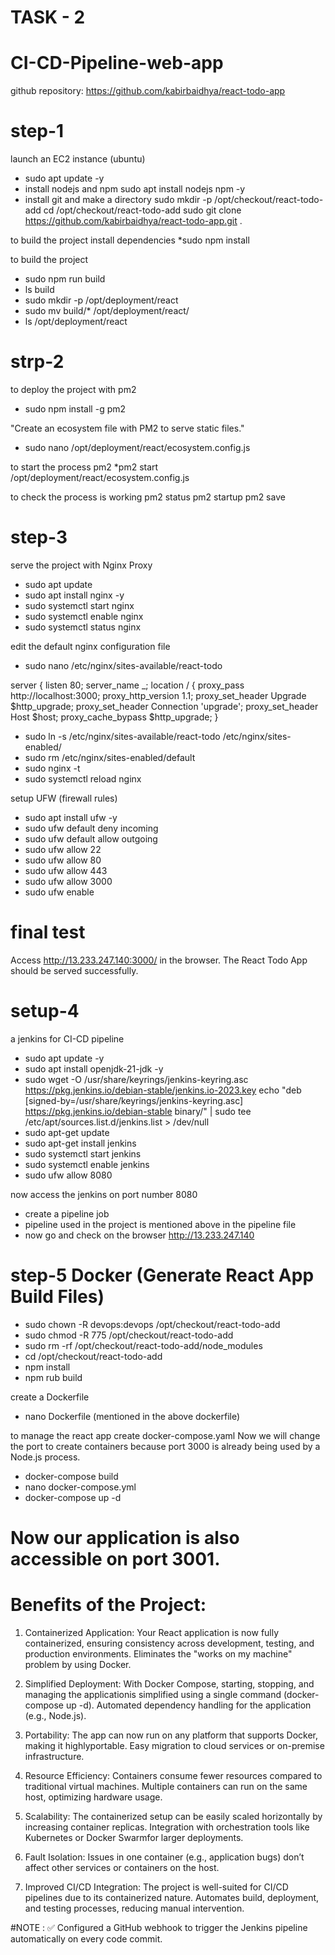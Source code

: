 # TASK - 2
# CI-CD-Pipeline-web-app

github repository: https://github.com/kabirbaidhya/react-todo-app

# step-1

launch an EC2 instance (ubuntu)
* sudo apt update -y
* install nodejs and npm sudo apt install nodejs npm -y
* install git and make a directory  sudo mkdir -p /opt/checkout/react-todo-add
cd /opt/checkout/react-todo-add
sudo git clone https://github.com/kabirbaidhya/react-todo-app.git .

to build the project install dependencies
*sudo npm install

to build the project 
* sudo npm run build
* ls build
* sudo mkdir -p /opt/deployment/react
* sudo mv build/* /opt/deployment/react/
* ls /opt/deployment/react

# strp-2

to deploy the project with pm2
* sudo npm install -g pm2

"Create an ecosystem file with PM2 to serve static files."
* sudo nano /opt/deployment/react/ecosystem.config.js

to start the process pm2
*pm2 start /opt/deployment/react/ecosystem.config.js

to check the process is working
pm2 status
pm2 startup
pm2 save

# step-3

serve the project with Nginx Proxy
* sudo apt update
* sudo apt install nginx -y
* sudo systemctl start nginx
* sudo systemctl enable nginx
* sudo systemctl status nginx

edit the default nginx configuration file
* sudo nano /etc/nginx/sites-available/react-todo

server {
listen 80;
server_name _;
location / {
proxy_pass http://localhost:3000;
proxy_http_version 1.1;
proxy_set_header Upgrade $http_upgrade;
proxy_set_header Connection 'upgrade';
proxy_set_header Host $host;
proxy_cache_bypass $http_upgrade;
}

* sudo ln -s /etc/nginx/sites-available/react-todo /etc/nginx/sites-enabled/
* sudo rm /etc/nginx/sites-enabled/default
* sudo nginx -t
* sudo systemctl reload nginx

setup UFW (firewall rules)
* sudo apt install ufw -y
* sudo ufw default deny incoming
* sudo ufw default allow outgoing
* sudo ufw allow 22
* sudo ufw allow 80
* sudo ufw allow 443
* sudo ufw allow 3000
* sudo ufw enable

# final test 
Access http://13.233.247.140:3000/ in the browser. The React Todo App should be served successfully.

# setup-4
a jenkins for CI-CD pipeline

* sudo apt update -y
* sudo apt install openjdk-21-jdk -y
* sudo wget -O /usr/share/keyrings/jenkins-keyring.asc
https://pkg.jenkins.io/debian-stable/jenkins.io-2023.key
echo "deb [signed-by=/usr/share/keyrings/jenkins-keyring.asc]
https://pkg.jenkins.io/debian-stable binary/" | sudo tee
/etc/apt/sources.list.d/jenkins.list > /dev/null
* sudo apt-get update
* sudo apt-get install jenkins
* sudo systemctl start jenkins
* sudo systemctl enable jenkins
* sudo ufw allow 8080

now access the jenkins on port number 8080

* create a pipeline job
* pipeline used in the project is mentioned above in the pipeline file
* now go and check on the browser http://13.233.247.140 

# step-5 Docker (Generate React App Build Files)

* sudo chown -R devops:devops /opt/checkout/react-todo-add
* sudo chmod -R 775 /opt/checkout/react-todo-add
* sudo rm -rf /opt/checkout/react-todo-add/node_modules
* cd /opt/checkout/react-todo-add
* npm install
* npm rub build

create a Dockerfile 
* nano Dockerfile (mentioned in the above dockerfile)
  
to manage the react app create docker-compose.yaml
Now we will change the port to create containers because port 3000 is already being used by a Node.js process.
* docker-compose build
* nano docker-compose.yml
* docker-compose up -d

# Now our application is also accessible on port 3001.

# Benefits of the Project:

1. Containerized Application:
Your React application is now fully containerized, ensuring consistency across
development, testing, and production environments. Eliminates the "works on my machine" problem by using Docker.

2. Simplified Deployment:
With Docker Compose, starting, stopping, and managing the applicationis
simplified using a single command (docker-compose up -d). Automated dependency handling for the application (e.g., Node.js).

3. Portability:
The app can now run on any platform that supports Docker, making it highlyportable. Easy migration to cloud services or on-premise infrastructure.

4. Resource Efficiency:
Containers consume fewer resources compared to traditional virtual machines. Multiple containers can run on the same host, optimizing hardware usage.

5. Scalability:
The containerized setup can be easily scaled horizontally by increasing
container replicas.
Integration with orchestration tools like Kubernetes or Docker Swarmfor
larger deployments.

6. Fault Isolation:
Issues in one container (e.g., application bugs) don’t affect other services or
containers on the host.

7. Improved CI/CD Integration:
The project is well-suited for CI/CD pipelines due to its containerized nature. Automates build, deployment, and testing processes, reducing manual
intervention.

#NOTE : 
✅ Configured a GitHub webhook to trigger the Jenkins pipeline automatically on every code commit.












 















